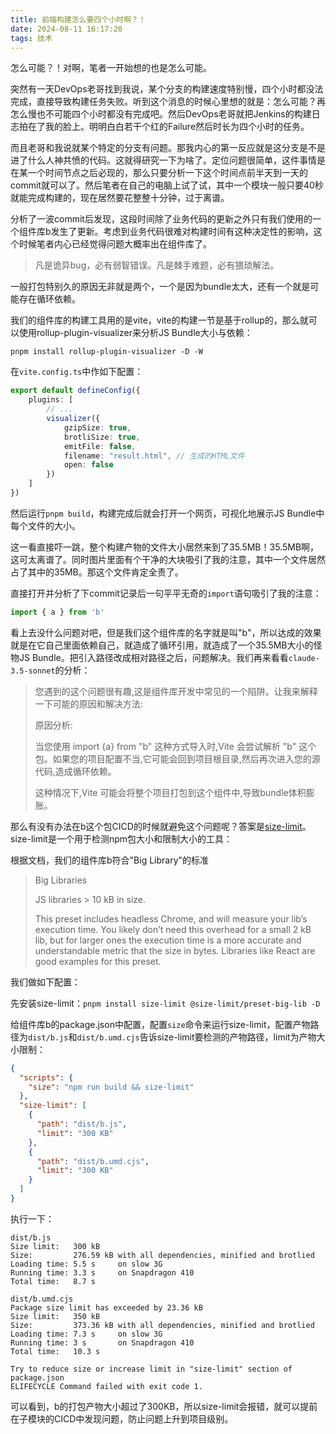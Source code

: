 ```yaml
---
title: 前端构建怎么要四个小时啊？！
date: 2024-08-11 16:17:20
tags: 技术
---
```


怎么可能？！对啊，笔者一开始想的也是怎么可能。

<!-- more -->

突然有一天DevOps老哥找到我说，某个分支的构建速度特别慢，四个小时都没法完成，直接导致构建任务失败。听到这个消息的时候心里想的就是：怎么可能？再怎么慢也不可能四个小时都没有完成吧。然后DevOps老哥就把Jenkins的构建日志拍在了我的脸上。明明白白若干个红的Failure然后时长为四个小时的任务。

而且老哥和我说就某个特定的分支有问题。那我内心的第一反应就是这分支是不是进了什么人神共愤的代码。这就得研究一下为啥了。定位问题很简单，这件事情是在某一个时间节点之后必现的，那么只要分析一下这个时间点前半天到一天的commit就可以了。然后笔者在自己的电脑上试了试，其中一个模块一般只要40秒就能完成构建的，现在居然要花整整十分钟，过于离谱。

分析了一波commit后发现，这段时间除了业务代码的更新之外只有我们使用的一个组件库b发生了更新。考虑到业务代码很难对构建时间有这种决定性的影响，这个时候笔者内心已经觉得问题大概率出在组件库了。

> 凡是诡异bug，必有弱智错误。凡是棘手难题，必有猥琐解法。

一般打包特别久的原因无非就是两个，一个是因为bundle太大，还有一个就是可能存在循环依赖。

我们的组件库的构建工具用的是vite，vite的构建一节是基于rollup的，那么就可以使用rollup-plugin-visualizer来分析JS Bundle大小与依赖：

```shell
pnpm install rollup-plugin-visualizer -D -W
```

在`vite.config.ts`中作如下配置：
```ts
export default defineConfig({
    plugins: [
        // ...
        visualizer({
            gzipSize: true,
            brotliSize: true,
            emitFile: false,
            filename: "result.html", // 生成的HTML文件
            open: false
        })
    ]
})

```

然后运行`pnpm build`，构建完成后就会打开一个网页，可视化地展示JS Bundle中每个文件的大小。

这一看直接吓一跳，整个构建产物的文件大小居然来到了35.5MB！35.5MB啊，这可太离谱了。同时图片里面有个干净的大块吸引了我的注意，其中一个文件居然占了其中的35MB。那这个文件肯定全责了。

直接打开并分析了下commit记录后一句平平无奇的`import`语句吸引了我的注意：

```ts
import { a } from 'b'
```

看上去没什么问题对吧，但是我们这个组件库的名字就是叫"b"，所以达成的效果就是在它自己里面依赖自己，就造成了循环引用，就造成了一个35.5MB大小的怪物JS Bundle。把引入路径改成相对路径之后，问题解决。我们再来看看`claude-3.5-sonnet`的分析：

> 您遇到的这个问题很有趣,这是组件库开发中常见的一个陷阱。让我来解释一下可能的原因和解决方法:
> 
> 原因分析:
> 
> 当您使用 import {a} from "b" 这种方式导入时,Vite 会尝试解析 "b" 这个包。如果您的项目配置不当,它可能会回到项目根目录,然后再次进入您的源代码,造成循环依赖。
> 
> 这种情况下,Vite 可能会将整个项目打包到这个组件中,导致bundle体积膨胀。


那么有没有办法在b这个包CICD的时候就避免这个问题呢？答案是[size-limit](https://github.com/ai/size-limit)。size-limit是一个用于检测npm包大小和限制大小的工具：

根据文档，我们的组件库b符合"Big Library"的标准

> Big Libraries
> 
> JS libraries > 10 kB in size. 
> 
> This preset includes headless Chrome, and will measure your lib’s execution time. You likely don’t need this overhead for a small 2 kB lib, but for larger ones the execution time is a more accurate and understandable metric that the size in bytes. Libraries like React are good examples for this preset.

我们做如下配置：

先安装size-limit：`pnpm install size-limit @size-limit/preset-big-lib -D`

给组件库b的package.json中配置，配置`size`命令来运行size-limit，配置产物路径为`dist/b.js`和`dist/b.umd.cjs`告诉size-limit要检测的产物路径，limit为产物大小限制：

```json
{
  "scripts": {
    "size": "npm run build && size-limit"
  },
  "size-limit": [
    {
      "path": "dist/b.js",
      "limit": "300 KB"
    },
    {
      "path": "dist/b.umd.cjs",
      "limit": "300 KB"
    }
  ]
}
```
执行一下：
``` 
dist/b.js
Size limit:   300 kB
Size:         276.59 kB with all dependencies, minified and brotlied
Loading time: 5.5 s     on slow 3G
Running time: 3.3 s     on Snapdragon 410
Total time:   8.7 s

dist/b.umd.cjs
Package size limit has exceeded by 23.36 kB
Size limit:   350 kB
Size:         373.36 kB with all dependencies, minified and brotlied
Loading time: 7.3 s     on slow 3G
Running time: 3 s       on Snapdragon 410
Total time:   10.3 s

Try to reduce size or increase limit in "size-limit" section of package.json
ELIFECYCLE Command failed with exit code 1.
```

可以看到，b的打包产物大小超过了300KB，所以size-limit会报错，就可以提前在子模块的CICD中发现问题，防止问题上升到项目级别。


